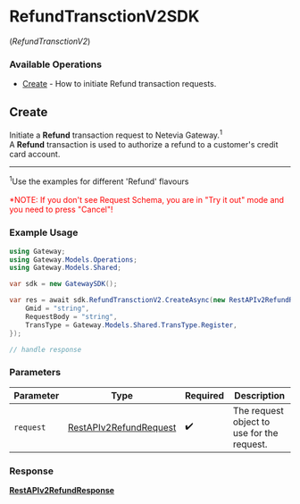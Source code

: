 # RefundTransctionV2SDK
(*RefundTransctionV2*)

### Available Operations

* [Create](#create) - How to initiate Refund transaction requests.

## Create

Initiate a <b>Refund</b> transaction request to Netevia Gateway.<sup>1</sup><br>
A <b>Refund</b> transaction is used to authorize a refund to a customer's credit card account.
<hr>
<sup>1</sup>Use the examples for different 'Refund' flavours
<br><br><span style="color:red">*NOTE: If you don't see Request Schema, you are in "Try it out" mode and you need to press "Cancel"!</span>


### Example Usage

```csharp
using Gateway;
using Gateway.Models.Operations;
using Gateway.Models.Shared;

var sdk = new GatewaySDK();

var res = await sdk.RefundTransctionV2.CreateAsync(new RestAPIv2RefundRequest() {
    Gmid = "string",
    RequestBody = "string",
    TransType = Gateway.Models.Shared.TransType.Register,
});

// handle response
```

### Parameters

| Parameter                                                                   | Type                                                                        | Required                                                                    | Description                                                                 |
| --------------------------------------------------------------------------- | --------------------------------------------------------------------------- | --------------------------------------------------------------------------- | --------------------------------------------------------------------------- |
| `request`                                                                   | [RestAPIv2RefundRequest](../../models/operations/RestAPIv2RefundRequest.md) | :heavy_check_mark:                                                          | The request object to use for the request.                                  |


### Response

**[RestAPIv2RefundResponse](../../models/operations/RestAPIv2RefundResponse.md)**

